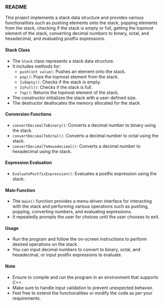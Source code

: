 ### README

This project implements a stack data structure and provides various functionalities such as pushing elements onto the stack, popping elements from the stack, checking if the stack is empty or full, getting the topmost element of the stack, converting decimal numbers to binary, octal, and hexadecimal, and evaluating postfix expressions.

#### Stack Class

- The `Stack` class represents a stack data structure.
- It includes methods for:
  - `push(int value)`: Pushes an element onto the stack.
  - `pop()`: Pops the topmost element from the stack.
  - `IsEmpty()`: Checks if the stack is empty.
  - `IsFull()`: Checks if the stack is full.
  - `Top()`: Returns the topmost element of the stack.
- The constructor initializes the stack with a user-defined size.
- The destructor deallocates the memory allocated for the stack.

#### Conversion Functions

- `convertDecimalToBinary()`: Converts a decimal number to binary using the stack.
- `convertDecimalToOctal()`: Converts a decimal number to octal using the stack.
- `convertDecimalToHexadecimal()`: Converts a decimal number to hexadecimal using the stack.

#### Expression Evaluation

- `EvaluatePostfixExpression()`: Evaluates a postfix expression using the stack.

#### Main Function

- The `main()` function provides a menu-driven interface for interacting with the stack and performing various operations such as pushing, popping, converting numbers, and evaluating expressions.
- It repeatedly prompts the user for choices until the user chooses to exit.

#### Usage

- Run the program and follow the on-screen instructions to perform desired operations on the stack.
- You can input decimal numbers to convert to binary, octal, and hexadecimal, or input postfix expressions to evaluate.

#### Note

- Ensure to compile and run the program in an environment that supports C++.
- Make sure to handle input validation to prevent unexpected behavior.
- Feel free to extend the functionalities or modify the code as per your requirements.
